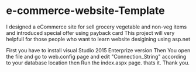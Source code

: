 # e-commerce-website-Template
I designed a eCommerce site for sell grocery vegetable and non-veg items and introduced special offer using payback card
This project will very helpfull for those people who want to learn website desigining using asp.net 

First you have to install visual Studio 2015 Enterprize version
Then You open the file and go to web.config page and edit "Connection_String" according to your database location then Run the index.aspx page. thats it. Thank you.
